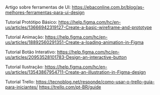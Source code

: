 Artigo sobre ferramentas de UI: https://ebaconline.com.br/blog/as-melhores-ferramentas-para-ui-design

Tutorial Protótipo Básico: https://help.figma.com/hc/en-us/articles/13666942319127-Create-a-basic-wireframe-and-prototype

Tutorial Animação: https://help.figma.com/hc/en-us/articles/18892560291351-Create-a-loading-animation-in-Figma

Tutorial Botão Interativo: https://help.figma.com/hc/en-us/articles/20953528101783-Design-an-interactive-button

Tutorial Ilustração: https://help.figma.com/hc/en-us/articles/13543867954711-Create-an-illustration-in-Figma-design

Tutorial Trello: https://tecnoblog.net/responde/como-usar-o-trello-guia-para-iniciantes/
                 https://trello.com/pt-BR/guide
